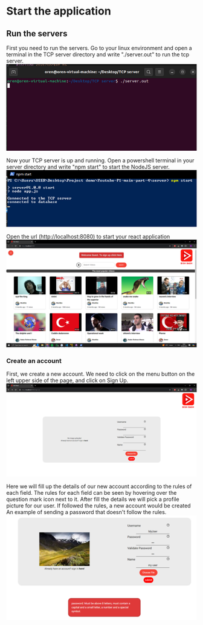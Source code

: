 # Start the application

## Run the servers

First you need to run the servers.
Go to your linux environment and open a terminal in the TCP server directory and write "./server.out" to run the tcp server.
![](./images/Screenshot_12.png)

Now your TCP server is up and running.
Open a powershell terminal in your server directory and write "npm start" to start the NodeJS server.
![](./images/Screenshot_13.png)

Open the url (http://localhost:8080) to start your react application
![](./images/Screenshot_14.png)

### Create an account
First, we create a new account. We need to click on the menu button on the left upper side of the page, and click on Sign Up.
![](./images/Screenshot_15.png)

Here we will fill up the details of our new account according to the rules of each field. The rules for each field can be seen by hovering over the question mark icon next to it.
After fill the details we will pick a profile picture for our user. If followed the rules, a new account would be created
An example of sending a password that doesn't follow the rules.
![](./images/Screenshot_16.png)
